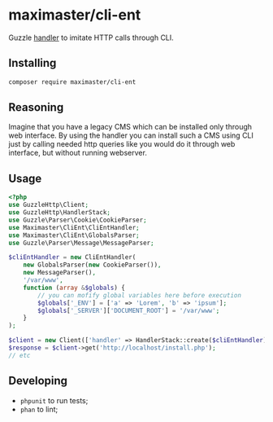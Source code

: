 # maximaster/cli-ent

Guzzle [handler](https://docs.guzzlephp.org/en/stable/handlers-and-middleware.html#handlers)
to imitate HTTP calls through CLI.

## Installing

```bash
composer require maximaster/cli-ent
```

## Reasoning

Imagine that you have a legacy CMS which can be installed only through web
interface. By using the handler you can install such a CMS using CLI just by
calling needed http queries like you would do it through web interface, but
without running webserver.

## Usage

```php
<?php
use GuzzleHttp\Client;
use GuzzleHttp\HandlerStack;
use Guzzle\Parser\Cookie\CookieParser;
use Maximaster\CliEnt\CliEntHandler;
use Maximaster\CliEnt\GlobalsParser;
use Guzzle\Parser\Message\MessageParser;

$cliEntHandler = new CliEntHandler(
    new GlobalsParser(new CookieParser()),
    new MessageParser(),
    '/var/www',
    function (array &$globals) {
        // you can mofify global variables here before execution
        $globals['_ENV'] = ['a' => 'Lorem', 'b' => 'ipsum'];
        $globals['_SERVER']['DOCUMENT_ROOT'] = '/var/www';
    }
);

$client = new Client(['handler' => HandlerStack::create($cliEntHandler)]);
$response = $client->get('http://localhost/install.php');
// etc
```

## Developing

* `phpunit` to run tests;
* `phan` to lint;
